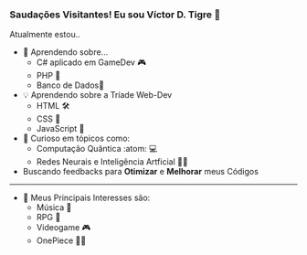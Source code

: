 ### Saudações Visitantes! Eu sou Víctor D. Tigre 🐯

Atualmente estou..
- 🌱 Aprendendo sobre...
  - C# aplicado em GameDev 🎮
  - PHP 🐘 
  - Banco de Dados🐬
- 💡 Aprendendo sobre a Tríade Web-Dev
  - HTML 🛠️
  - CSS 🎨
  - JavaScript 🧠
- 🤔 Curioso em tópicos como:
  - Computação Quântica :atom: :computer:	
  - Redes Neurais e Inteligência Artficial 🧠🤖
- Buscando feedbacks para **Otimizar** e **Melhorar** meus Códigos
***
- 💬 Meus Principais Interesses são:
  - Música 🎸
  - RPG 🎲
  - Videogame 🎮
  - OnePiece 🏴‍☠️
